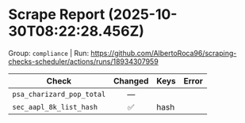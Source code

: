 # Scrape Report (2025-10-30T08:22:28.456Z)

Group: `compliance`  |  Run: https://github.com/AlbertoRoca96/scraping-checks-scheduler/actions/runs/18934307959

| Check | Changed | Keys | Error |
|---|:---:|:--|:--|
| `psa_charizard_pop_total` | — |  |  |
| `sec_aapl_8k_list_hash` | ✅ | hash |  |
